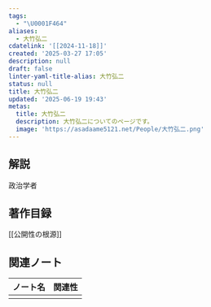 ```yaml
---
tags:
  - "\U0001F464"
aliases:
  - 大竹弘二
cdatelink: '[[2024-11-18]]'
created: '2025-03-27 17:05'
description: null
draft: false
linter-yaml-title-alias: 大竹弘二
status: null
title: 大竹弘二
updated: '2025-06-19 19:43'
metas:
  title: 大竹弘二
  description: 大竹弘二についてのページです。
  image: 'https://asadaame5121.net/People/大竹弘二.png'
---
```

## 解説
政治学者
## 著作目録
[[公開性の根源]]

## 関連ノート
| ノート名 | 関連性 |
| ---- | --- |
|      |     |
